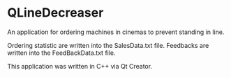 # QLineDecreaser
An application for ordering machines in cinemas to prevent standing in line.

Ordering statistic are written into the SalesData.txt file. Feedbacks are written into the FeedBackData.txt file.

This application was written in C++ via Qt Creator.
